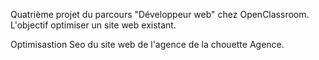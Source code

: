 Quatrième projet du parcours "Développeur web" chez OpenClassroom. L'objectif optimiser un site web existant.

Optimisastion Seo du site web de l'agence de la chouette Agence.
